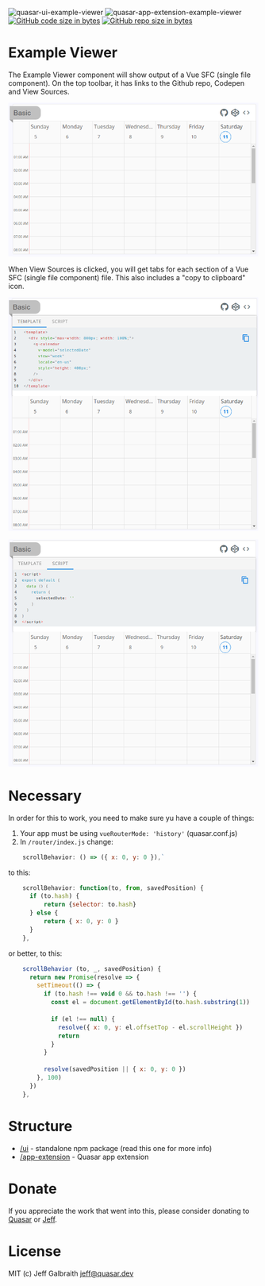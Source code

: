 ![quasar-ui-example-viewer](https://img.shields.io/npm/v/quasar-ui-example-viewer.svg?label=quasar-ui-example-viewer)
![quasar-app-extension-example-viewer](https://img.shields.io/npm/v/quasar-app-extension-example-viewer.svg?label=quasar-app-extension-example-viewer)
[![GitHub code size in bytes](https://img.shields.io/github/languages/code-size/hawkeye64/example-viewer.svg)]()
[![GitHub repo size in bytes](https://img.shields.io/github/repo-size/hawkeye64/example-viewer.svg)]()

# Example Viewer
The Example Viewer component will show output of a Vue SFC (single file component). On the top toolbar, it has links to the Github repo, Codepen and View Sources.

![example-viewer showing QCalendar (week view)](https://raw.githubusercontent.com/hawkeye64/example-viewer/master/images/example-viewer--QCalendar-week-view.png)

When View Sources is clicked, you will get tabs for each section of a Vue SFC (single file component) file. This also includes a "copy to clipboard" icon.

![example-viewer showing QCalendar (week view)](https://raw.githubusercontent.com/hawkeye64/example-viewer/master/images/example-viewer--QCalendar-week-view--template.png)

![example-viewer showing QCalendar (week view)](https://raw.githubusercontent.com/hawkeye64/example-viewer/master/images/example-viewer--QCalendar-week-view--script.png)

# Necessary
In order for this to work, you need to make sure yu have a couple of things:

1. Your app must be using `vueRouterMode: 'history'` (quasar.conf.js)
2. In `/router/index.js` change:
```js
    scrollBehavior: () => ({ x: 0, y: 0 }),`
```
to this:
```js
    scrollBehavior: function(to, from, savedPosition) {
      if (to.hash) {
          return {selector: to.hash}
      } else {
          return { x: 0, y: 0 }
      }
    },
```
or better, to this:
```js
    scrollBehavior (to, _, savedPosition) {
      return new Promise(resolve => {
        setTimeout(() => {
          if (to.hash !== void 0 && to.hash !== '') {
            const el = document.getElementById(to.hash.substring(1))

            if (el !== null) {
              resolve({ x: 0, y: el.offsetTop - el.scrollHeight })
              return
            }
          }

          resolve(savedPosition || { x: 0, y: 0 })
        }, 100)
      })
    },
```

# Structure
* [/ui](ui) - standalone npm package (read this one for more info)
* [/app-extension](app-extension) - Quasar app extension

# Donate
If you appreciate the work that went into this, please consider donating to [Quasar](https://donate.quasar.dev) or [Jeff](https://github.com/sponsors/hawkeye64).

# License
MIT (c) Jeff Galbraith <jeff@quasar.dev>

